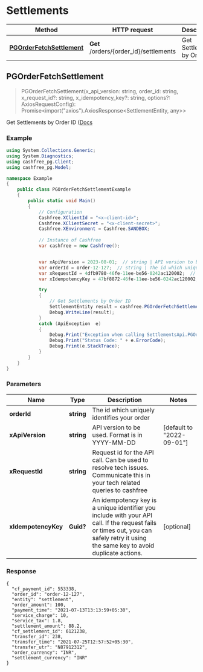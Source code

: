 # Settlements

| Method | HTTP request | Description |
|-------| ------------- | -------------|
|  [**PGOrderFetchSettlement**](Settlements.md#PGOrderFetchSettlement) | **Get** /orders/{order_id}/settlements | Get Settlements by Order ID|



## PGOrderFetchSettlement

> PGOrderFetchSettlement(x_api_version: string, order_id: string, x_request_id?: string, x_idempotency_key?: string, options?: AxiosRequestConfig): Promise<import("axios").AxiosResponse<SettlementEntity, any>>

Get Settlements by Order ID ([Docs](https://docs.cashfree.com/reference/pgorderfetchsettlement)

### Example
```csharp
using System.Collections.Generic;
using System.Diagnostics;
using cashfree_pg.Client;
using cashfree_pg.Model;

namespace Example
{
    public class PGOrderFetchSettlementExample
    {
        public static void Main()
        {
            // Configuration
            Cashfree.XClientId = "<x-client-id>";
            Cashfree.XClientSecret = "<x-client-secret>";
            Cashfree.XEnvironment = Cashfree.SANDBOX;
            
            // Instance of Cashfree
            var cashfree = new Cashfree();


            var xApiVersion = 2023-08-01;  // string | API version to be used. Format is in YYYY-MM-DD (default to "2023-08-01")
            var orderId = order-12-127;  // string | The id which uniquely identifies your order
            var xRequestId = 4dfb9780-46fe-11ee-be56-0242ac120002;  // string? | Request id for the API call. Can be used to resolve tech issues. Communicate this in your tech related queries to cashfree (optional) 
            var xIdempotencyKey = 47bf8872-46fe-11ee-be56-0242ac120002;  // Guid? | An idempotency key is a unique identifier you include with your API call. If the request fails or times out, you can safely retry it using the same key to avoid duplicate actions.   (optional) 

            try
            {
                // Get Settlements by Order ID
                SettlementEntity result = cashfree.PGOrderFetchSettlement(xApiVersion, orderId, xRequestId, xIdempotencyKey);
                Debug.WriteLine(result);
            }
            catch (ApiException  e)
            {
                Debug.Print("Exception when calling SettlementsApi.PGOrderFetchSettlement: " + e.Message);
                Debug.Print("Status Code: " + e.ErrorCode);
                Debug.Print(e.StackTrace);
            }
        }
    }
}
```


### Parameters

| Name                | Type | Description  | Notes|
|---------------------| ------------- | ------------- | -------------|
| **orderId**         | **string** | The id which uniquely identifies your order |
| **xApiVersion**     | **string** | API version to be used. Format is in YYYY-MM-DD | [default to &quot;2022-09-01&quot;]|
| **xRequestId**      | **string** | Request id for the API call. Can be used to resolve tech issues. Communicate this in your tech related queries to cashfree |
 | **xIdempotencyKey** | **Guid?** | An idempotency key is a unique identifier you include with your API call. If the request fails or times out, you can safely retry it using the same key to avoid duplicate actions.   | [optional]  |


### Response

```SettlementEntity
{
  "cf_payment_id": 553338,
  "order_id": "order-12-127",
  "entity": "settlement",
  "order_amount": 100,
  "payment_time": "2021-07-13T13:13:59+05:30",
  "service_charge": 10,
  "service_tax": 1.8,
  "settlement_amount": 88.2,
  "cf_settlement_id": 6121238,
  "transfer_id": 238,
  "transfer_time": "2021-07-25T12:57:52+05:30",
  "transfer_utr": "N87912312",
  "order_currency": "INR",
  "settlement_currency": "INR"
}
```